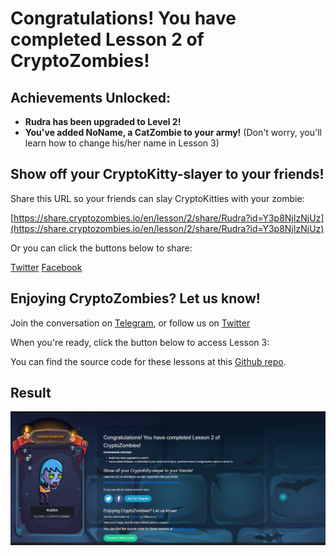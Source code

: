 # Congratulations! You have completed Lesson 2 of CryptoZombies!

## Achievements Unlocked:

- **Rudra has been upgraded to Level 2!**
- **You've added NoName, a CatZombie to your army!** (Don't worry, you'll learn how to change his/her name in Lesson 3)

## Show off your CryptoKitty-slayer to your friends!

Share this URL so your friends can slay CryptoKitties with your zombie:

[https://share.cryptozombies.io/en/lesson/2/share/Rudra?id=Y3p8NjIzNjUz](https://share.cryptozombies.io/en/lesson/2/share/Rudra?id=Y3p8NjIzNjUz)

Or you can click the buttons below to share:

[Twitter](#) [Facebook](#)

## Enjoying CryptoZombies? Let us know!

Join the conversation on [Telegram](#), or follow us on [Twitter](#)

When you're ready, click the button below to access Lesson 3:

You can find the source code for these lessons at this [Github repo](#).


## Result

![alt text](image.png)